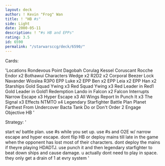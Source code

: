 ```yaml
---
layout: deck
author: ! Kevin "Frog" Wan
title: ! "HB #s"
side: Light
date: 2000-05-11
description: ! "#s HB and EPPs"
rating: 3.5
id: 6590
permalink: "/starwarsccg/deck/6590/"
---
```

Cards: 

'Locations
Rondevous Point
Dagobah
Corulag
Kessel
Coruscant
Rocche
Endor x2
Bothawui
Characters
Wedge x2
R2D2 x2
Corporal Beezer
Lock Navander
Wioslea
R3P0
EPP Luke x2
EPP Ben x2
EPP Leia x2
EPP Han x2
Starships
Gold Squad Ywing x3
Red Squad Ywing x3
Red Leader in Red1
Gold Leader in Gold1
Redemption
Lando in Falcon x2
Falcon
Interrupts
Narrow Escape x3
Hyper Escape x3
All Wings Report In
Punch It x3
The Signal x3
Effects
NTMTO x4
Legendary Starfighter
Battle Plan
Planet Farthest From
Undercover
Bacta Tank
Do or Don't
Order 2 Engage
Objective
HB '

Strategy: '

start w/ battle plan. use #s while you set up. use #s and O2E w/ narrow escape and hyper escape. dont flip HB or deploy mains till late in the game when the opponent has lost most of their characters. dont deploy the mains if theyre playing HDADTJ. use punch it and then legendary starfighter to beat down ships and cause damage. u actually dont need to play in space. they only get a drain of 1 at evry system '
